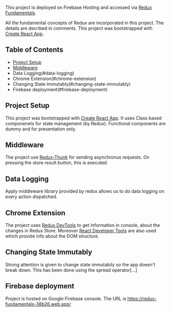 This project is deployed on Firebase Hosting and accessed via [Redux Fundamentals](https://redux-fundamentals-38b26.web.app/).

All the fundamental concepts of Redux are incorporated in this project. The details are decribed in comments.
This project was bootstrapped with [Create React App](https://github.com/facebookincubator/create-react-app).

## Table of Contents

- [Project Setup](#project-setup)
- [Middleware](#middleware)
- Data Logging(#data-logging)
- Chrome Extension(#chrome-extension)
- Changing State Immutably(#changing-state-immutably)
- Firebase deployment(#firebase-deployment)


## Project Setup
This project was bootstrapped with [Create React App](https://github.com/facebookincubator/create-react-app). It uses Class based componenets for state management (by Redux).
Functional components are dummy and for presentation only.

## Middleware
The project use [Redux-Thunk](https://github.com/reduxjs/redux-thunk) for sending asynchronus requests. On pressing the store result button, this is executed.

## Data Logging
Apply middleware library provided by redux allows us to do data logging on every action dispatched.

## Chrome Extension
The project uses [Redux DevTools](https://chrome.google.com/webstore/detail/redux-devtools/lmhkpmbekcpmknklioeibfkpmmfibljd?hl=en) to get information in console, about the changes in  Redux Store. Moreover [React Developer Tools](https://chrome.google.com/webstore/detail/react-developer-tools/fmkadmapgofadopljbjfkapdkoienihi?hl=en) are also used which provide info about the DOM structure.

## Changing State Immutably
Strong attention is given to change state immutabily so the app doesn't break down. This has been done using the spread operator[...]

## Firebase deployment
Project is hosted on Google Firebase console. The URL is https://redux-fundamentals-38b26.web.app/

